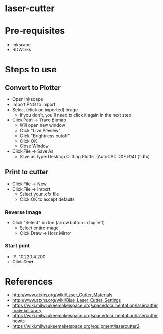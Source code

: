 # laser-cutter

# Pre-requisites

* Inkscape
* RDWorks

# Steps to use

## Convert to Plotter

* Open Inkscape
* Import PNG to import
* Select (click on imported) image
  * If you don't, you'll need to click it again in the next step
* Click Path -> Trace Bitmap
  * Will open new window
  * Click "Live Preview"
  * Click "Brightness cutoff"
  * Click OK
  * Close Window
* Click File -> Save As
  * Save as type: Desktop Cutting Plotter (AutoCAD DXF R14) (*.dfx)
  
## Print to cutter

* Click File -> New
* Click File -> Import
  * Select your .dfx file
  * Click OK to accept defaults

### Reverse Image

* Click "Select" button (arrow button in top left)
  * Select entire image
  * Click Draw -> Horz Mirror
  
### Start print

* IP:  10.220.4.200
* Click Start

# References

* http://www.atxhs.org/wiki/Laser_Cutter_Materials
* http://www.atxhs.org/wiki/Blue_Laser_Cutter_Settings
* https://wiki.milwaukeemakerspace.org/spacedocumentation/lasercuttermateriallibrary
* https://wiki.milwaukeemakerspace.org/spacedocumentation/lasercutterhowto
* https://wiki.milwaukeemakerspace.org/equipment/lasercutter2
